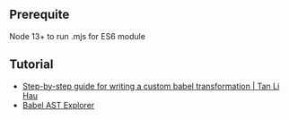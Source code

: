 ## Prerequite
Node 13+ to run .mjs for ES6 module

## Tutorial
- [Step-by-step guide for writing a custom babel transformation | Tan Li Hau](https://lihautan.com/step-by-step-guide-for-writing-a-babel-transformation/)
- [Babel AST Explorer](https://lihautan.com/babel-ast-explorer/#?eyJiYWJlbFNldHRpbmdzIjp7InZlcnNpb24iOiI3LjQuNSJ9LCJ0cmVlU2V0dGluZ3MiOnsiaGlkZUVtcHR5Ijp0cnVlLCJoaWRlTG9jYXRpb24iOnRydWUsImhpZGVUeXBlIjp0cnVlLCJoaWRlQ29tbWVudHMiOnRydWV9LCJjb2RlIjoiZnVuY3Rpb24gZ3JlZXQobmFtZSkge1xuICByZXR1cm4gJ0hlbGxvICcgKyBuYW1lO1xufVxuXG5jb25zb2xlLmxvZyhncmVldCgndGFuaGF1aGF1JykpOyAvLyBIZWxsbyB0YW5oYXVoYXUifQ==)


